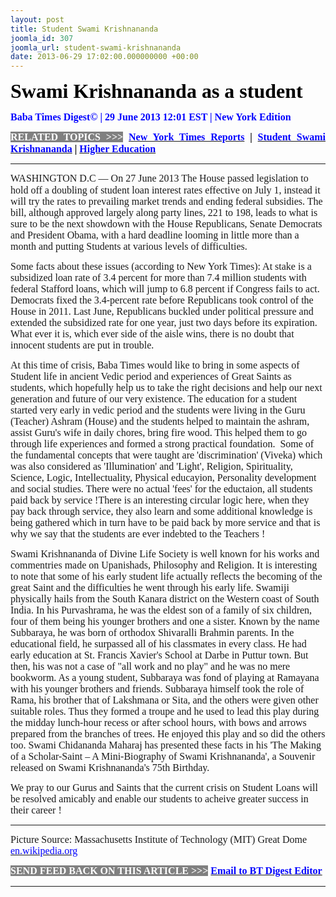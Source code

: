 ```yaml
---
layout: post
title: Student Swami Krishnananda
joomla_id: 307
joomla_url: student-swami-krishnananda
date: 2013-06-29 17:02:00.000000000 +00:00
---
```

<p style="text-align: justify;"><span style="font-size: 24pt; color: #000000;"><strong><span style="font-family: book antiqua,palatino;"><span style="line-height: 115%;">Swami Krishnananda as a student<br /></span></span></strong></span></p>
<p style="text-align: justify;"><strong><span style="font-family: book antiqua,palatino; font-size: 12pt; color: #3366ff;"><span style="line-height: 115%;"><span style="color: #0000ff;">Baba Times Digest© | 29 June 2013 12:01 EST | New York Edition</span><br /></span></span></strong></p>
<p style="text-align: justify;"><strong><span style="font-family: book antiqua,palatino; font-size: 12pt; color: #3366ff;"><span style="line-height: 115%;"><span style="color: #000000;"><span style="background-color: #808080; color: #ffffff;">RELATED TOPICS &gt;&gt;&gt;</span> <a href="http://www.nytimes.com/2013/05/24/us/politics/house-passes-student-loan-bill-setting-up-showdown.html?_r=0"><span style="color: #0000ff;"><span style="color: #0000ff;">New York Times Reports</span></span></a><a href="http://abcnews.go.com/blogs/politics/2013/06/obama-urges-congress-to-pass-immigration-reform/"><span style="color: #0000ff;"><span style="color: #0000ff;"></span></span></a> | <a href="http://www.swami-krishnananda.org/wise/wise_d04.html"><span style="color: #0000ff;"><span style="color: #0000ff;">Student Swami Krishnananda</span></span></a> | <a href="http://en.wikipedia.org/wiki/Higher_education_in_the_United_States"><span style="color: #0000ff;"><span style="color: #0000ff;">Higher Education</span></span></a><br /></span></span></span></strong></p>
<hr />
<p><span style="font-size: 12pt; font-family: book antiqua,palatino;"><span style="line-height: 115%;">WASHINGTON D.C — On 27 June 2013 The House passed legislation to hold off a doubling of student loan interest rates effective on July 1, instead it will try the rates to prevailing market trends and ending federal subsidies. </span>The bill, although approved largely along party lines, 221 to 198, leads to what is sure to be the next showdown with the House Republicans, Senate Democrats and President Obama, with a hard deadline looming in little more than a month and putting Students at various levels of difficulties.</span></p>
<p><span style="font-size: 12pt; font-family: book antiqua,palatino;">Some facts about these issues (according to New York Times): At stake is a subsidized loan rate of 3.4 percent for more than 7.4 million students with federal Stafford loans, which will jump to 6.8 percent if Congress fails to act. Democrats fixed the 3.4-percent rate before Republicans took control of the House in 2011. Last June, Republicans buckled under political pressure and extended the subsidized rate for one year, just two days before its expiration. What ever it is, which ever side of the aisle wins, there is no doubt that innocent students are put in trouble.</span></p>
<p><span style="font-size: 12pt; font-family: book antiqua,palatino;">At this time of crisis, Baba Times would like to bring in some aspects of Student life in ancient Vedic period and experiences of Great Saints as students, which hopefully help us to take the right decisions and help our next generation and future of our very existence. The education for a student started very early in vedic period and the students were living in the Guru (Teacher) Ashram (House) and the students helped to maintain the ashram, assist Guru's wife in daily chores, bring fire wood. This helped them to go through life experiences and formed a strong practical foundation.&nbsp; Some of the fundamental concepts that were taught are 'discrimination' (Viveka) which was also considered as 'Illumination' and 'Light', Religion, Spirituality, Science, Logic, Intellectuality, Physical educayion, Personality development and social studies. There were no actual 'fees' for the eductaion, all students paid back by service !There is an interesting circular logic here, when they pay back through service, they also learn and some additional knowledge is being gathered which in turn have to be paid back by more service and that is why we say that the students are ever indebted to the Teachers !<br /></span></p>
<p><span style="font-size: 12pt; font-family: book antiqua,palatino;">Swami Krishnananda of Divine Life Society is well known for his works and commentries made on Upanishads, Philosophy and Religion. It is interesting to note that some of his early student life actually reflects the becoming of the great Saint and the difficulties he went through his early life. Swamiji physically hails from the South Kanara district on the Western coast of South India. In his Purvashrama, he was the eldest son of a family of six children, four of them being his younger brothers and one a sister. Known by the name Subbaraya, he was born of orthodox Shivaralli Brahmin parents. In the educational field, he surpassed all of his classmates in every class. He had early education at St. Francis Xavier's School at Darbe in Puttur town. But then, his was not a case of "all work and no play" and he was no mere bookworm. As a young student, Subbaraya was fond of playing at Ramayana with his younger brothers and friends. Subbaraya himself took the role of Rama, his brother that of Lakshmana or Sita, and the others were given other suitable roles. Thus they formed a troupe and he used to lead this play during the midday lunch-hour recess or after school hours, with bows and arrows prepared from the branches of trees. He enjoyed this play and so did the others too. Swami Chidananda Maharaj has presented these facts in his 'The Making of a Scholar-Saint – A Mini-Biography of Swami Krishnananda', a Souvenir released on Swami Krishnananda's 75th Birthday. <br /></span></p>
<p><span style="font-size: 12pt; font-family: book antiqua,palatino;">We pray to our Gurus and Saints that the current crisis on Student Loans will be resolved amicably and enable our students to acheive greater success in their career !<br /></span></p>
<hr />
<p><span style="font-family: book antiqua,palatino; font-size: 12pt;">Picture Source: Massachusetts Institute of Technology (MIT) Great Dome <a href="http://en.wikipedia.org/wiki/Higher_education_in_the_United_States"><span style="color: #0000ff;"><span style="color: #0000ff;">en.wikipedia.org</span></span></a><span style="color: #0000ff;"><span style="color: #0000ff;"><span style="color: #000000;"></span></span></span></span></p>
<p><span style="font-family: book antiqua,palatino; font-size: 12pt;"><span style="color: #0000ff;"><span style="color: #0000ff;"><span style="font-size: 11pt; line-height: 115%; font-family: 'Book Antiqua','serif';"><strong><span style="font-family: book antiqua,palatino; font-size: 12pt; color: #3366ff;"><span style="line-height: 115%;"><span style="color: #000000;"><span style="background-color: #808080; color: #ffffff;">SEND FEED BACK ON THIS ARTICLE &gt;&gt;&gt;</span> <a href="mailto:thebabatimes@gmail.com"><span style="color: #0000ff;"><span style="color: #0000ff;">Email to BT Digest Editor</span></span></a><br /></span></span></span></strong></span></span></span></span></p>
<hr />
<p>&nbsp;</p>
